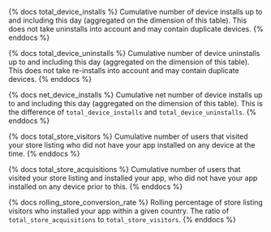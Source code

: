 {% docs total_device_installs %}
Cumulative number of device installs up to and including this day (aggregated on the dimension of this table). This does not take uninstalls into account and may contain duplicate devices.
{% enddocs %}

{% docs total_device_uninstalls %}
Cumulative number of device uninstalls up to and including this day (aggregated on the dimension of this table). This does not take re-installs into account and may contain duplicate devices.
{% enddocs %}

{% docs net_device_installs %}
Cumulative net number of device installs up to and including this day (aggregated on the dimension of this table). This is the difference of `total_device_installs` and `total_device_uninstalls`.
{% enddocs %}

{% docs total_store_visitors %}
Cumulative number of users that visited your store listing who did not have your app installed on any device at the time.
{% enddocs %}

{% docs total_store_acquisitions %}
Cumulative number of users that visited your store listing and installed your app, who did not have your app installed on any device prior to this.
{% enddocs %}

{% docs rolling_store_conversion_rate %}
Rolling percentage of store listing visitors who installed your app within a given country. The ratio of `total_store_acquisitions` to `total_store_visitors`.
{% enddocs %}